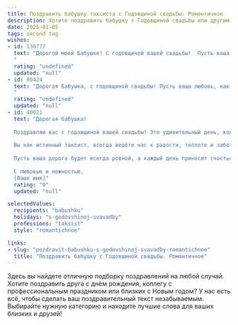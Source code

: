 ```yaml
---
title: Поздравить бабушку таксиста с Годовщиной свадьбы. Романтичное
description: Хотите поздравить бабушку с Годовщиной свадьбы или другим праздником? Наш ИИ создаст незабываемое поздравление, а вы обязательно выделитесь среди других.  
date: 2025-01-05
tags: second tag
wishes:
- id: 130777
  text: "Дорогой моей Бабушке! С годовщиной вашей свадьбы!  Пусть ваша любовь, закаленная годами, как крепкий, надежный автомобиль, прошедший тысячи километров,  продолжает радовать вас своей теплотой и нежностью.  Пусть каждый день вашей совместной жизни будет наполнен счастьем, как  путешествие по самым красивым местам, куда вас везет ваша любовь –  самый верный и заботливый таксист в мире!  С юбилеем!
  "
  rating: "undefined"
  updated: "null"
- id: 80424
  text: "Дорогая Бабушка, с годовщиной свадьбы! Пусть ваша любовь, как и ваша работа таксистом, всегда будет верной и надежной, везущей вас к новым счастливым остановкам в жизни.
  "
  rating: "undefined"
  updated: "null"
- id: 40021
  text: "Дорогая бабушка!
  
  Поздравляю вас с годовщиной вашей свадьбы! Это удивительный день, когда два сердца соединились в гармонии и любви. Ваша жизнь – это яркий маршрут, полный радостных моментов и бесконечного счастья, и я горжусь тем, что у меня есть такая замечательная бабушка.
  
  Вы как истинный таксист, всегда ведёте нас к радости, теплоте и заботе, бережно обнимая своим мудрым опытом и нежностью. Ваша любовь – это навигатор, который помогает нам находить правильный путь в жизни.
  
  Пусть ваша дорога будет всегда ровной, а каждый день приносит счастье и улыбки. Вы – пример для всех нас, и мы надеемся, что впереди у вас ещё много удивительных поездок вместе!
  
  С любовью и нежностью,
  [Ваше имя]"
  rating: "0"
  updated: "null"

selectedValues:
  recipients: "babushku"
  holidays: "s-godovshinoj-svavadby"
  professions: "taksist"
  style: "romantichnoe"

links:
- slug: "pozdravit-babushku-s-godovshinoj-svavadby-romantichnoe"
  title: "Поздравить бабушку с Годовщиной свадьбы. Романтичное"
---
```


Здесь вы найдете отличную подборку поздравлений на любой случай. 
Хотите поздравить друга с днём рождения, коллегу с профессиональным праздником или близких с Новым годом? У нас есть всё, чтобы сделать ваш поздравительный текст незабываемым. Выбирайте нужную категорию и находите лучшие слова для ваших близких и друзей!
